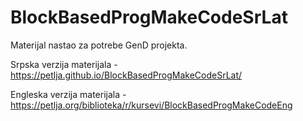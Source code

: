 # BlockBasedProgMakeCodeSrLat

Materijal nastao za potrebe GenD projekta. 

Srpska verzija materijala - https://petlja.github.io/BlockBasedProgMakeCodeSrLat/

Engleska verzija materijala - https://petlja.org/biblioteka/r/kursevi/BlockBasedProgMakeCodeEng

